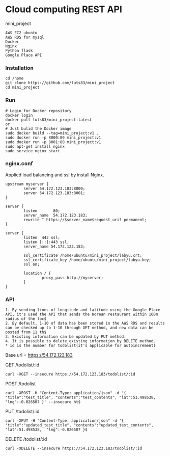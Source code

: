 # Cloud computing REST API
mini_project
```shell
AWS EC2 ubuntu
AWS RDS for mysql
Docker
Nginx
Python flask
Google Place API
```
### Installation
```shell
cd /home
git clone https://github.com/luts83/mini_project
cd mini_project
```
### Run
```shell
# Login for Docker repository
docker login
docker pull luts83/mini_project:latest
or
# Just bulid the Docker image
sudo docker build --tag=mini_project:v1 .
sudo docker run -p 8000:80 mini_project:v1
sudo docker run -p 8001:80 mini_project:v1
sudo apt-get install nginx
sudo service nginx start
```
### nginx.conf
Applied load balancing and ssl by install Nginx.
```shell
upstream myserver {
        server 54.172.123.183:8000;
        server 54.172.123.183:8001;
}

server {
        listen       80;
        server_name  54.172.123.183;
        rewrite ^ https://$server_name$request_uri? permanent;
}

server {
        listen  443 ssl;
        listen [::]:443 ssl;
        server_name 54.172.123.183;

        ssl_certificate /home/ubuntu/mini_project/labyu.crt;
        ssl_certificate_key /home/ubuntu/mini_project/labyu.key;
        ssl on;

        location / {
                proxy_pass http://myserver;
        }
}
```
### API
```shell
1. By sending lines of longitude and latitude using the Google Place API, it's used the API that sends the Korean restaurant within 100m radius of the loc$
2. By default, 1-10 of data has been stored in the AWS RDS and results can be checked up to 1-10 through GET method, and new data can be posted from 11 th$
3. Existing information can be updated by PUT method.
4. It is possible to delete existing information by DELETE method.
* id is the number for todolist(it's applicable for autoincrement)
```
Base url = https://54.172.123.183

GET /todolist/:id
```shell
curl -XGET --insecure https://54.172.123.183/todolist/:id
```
POST /todolist
```shell
curl -XPOST -H "Content-Type: application/json" -d '{ "title":"test_title", "contents":"test_contents", "lat":51.498538,  "lng":-0.026507 }' --insecure ht$
```
PUT /todolist/:id
```shell
curl -XPUT -H "Content-Type: application/json" -d '{ "title":"updated_test_title", "contents":"updated_test_contents", "lat":51.498538,  "lng":-0.026507 }$
```
DELETE /todolist/:id
```shell
curl -XDELETE --insecure https://54.172.123.183/todolist/:id
```
